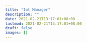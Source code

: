 ```yaml
---
title: "Iot Manager"
description: ""
date: 2021-02-21T13:17:01+08:00
lastmod: 2021-02-21T13:17:01+08:00
draft: false
images: []
---
```

